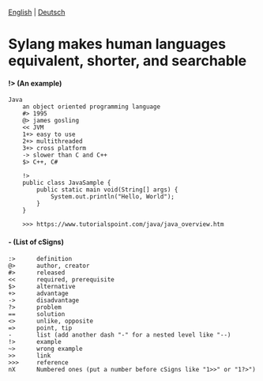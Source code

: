 [English](./README.md) | [Deutsch](./README-de.md)

# Sylang makes human languages equivalent, shorter, and searchable

#### !> (An example)
```
Java
	an object oriented programming language
	#> 1995
	@> james gosling
	<< JVM
	1+> easy to use
	2+> multithreaded
	3+> cross platform
	-> slower than C and C++
	$> C++, C#

	!>
	public class JavaSample {
		public static main void(String[] args) {
			System.out.println("Hello, World");
		}
	}
    
	>>> https://www.tutorialspoint.com/java/java_overview.htm
```

#### - (List of cSigns)

```
:>		definition
@>		author, creator
#>		released
<<		required, prerequisite
$>		alternative
+>		advantage
->		disadvantage
?>		problem
==		solution
<>		unlike, opposite
=>		point, tip
-		list (add another dash "-" for a nested level like "--)
!>		example
~>		wrong example
>>		link
>>>		reference
nX		Numbered ones (put a number before cSigns like "1>>" or "1?>")
```